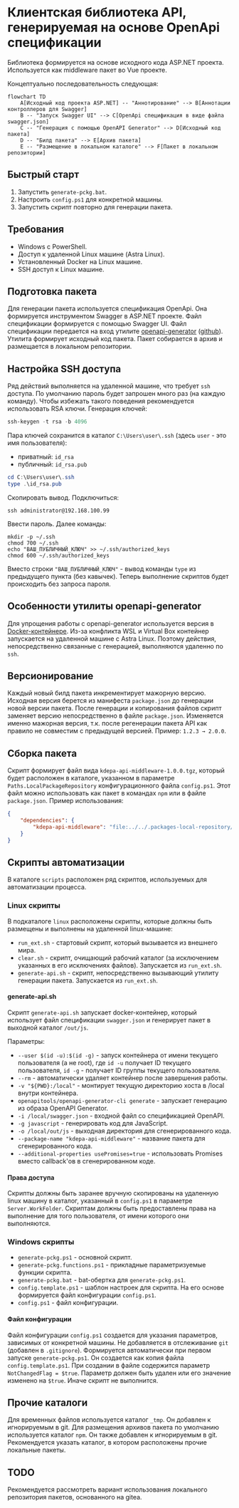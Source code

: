 # Клиентская библиотека API, генерируемая на основе OpenApi спецификации

Библиотека формируется на основе исходного кода ASP.NET проекта. Используется как middleware пакет во Vue проекте.

Концептуально последовательность следующая:

```mermaid
flowchart TD
    A[Исходный код проекта ASP.NET] -- "Аннотирование" --> B[Аннотации контроллеров для Swagger]
    B -- "Запуск Swagger UI" --> C[OpenApi спецификация в виде файла swagger.json]
    C -- "Генерация с помощью OpenAPI Generator" --> D[Исходный код пакета]
    D -- "Билд пакета" --> E[Архив пакета]
    E -- "Размещение в локальном каталоге" --> F[Пакет в локальном репозитории]
```

## Быстрый старт
1. Запустить `generate-pckg.bat`.
2. Настроить `config.ps1` для конкретной машины.
3. Запустить скрипт повторно для генерации пакета.

## Требования
- Windows с PowerShell.
- Доступ к удаленной Linux машине (Astra Linux).
- Установленный Docker на Linux машине.
- SSH доступ к Linux машине.

## Подготовка пакета
Для генерации пакета используется спецификация OpenApi. Она формируется инструментом Swagger в ASP.NET проекте.
Файл спецификации формируется с помощью Swagger UI.
Файл спецификации передается на вход утилите [openapi-generator](https://openapi-generator.tech/) ([github](https://github.com/OpenAPITools/openapi-generator)).
Утилита формирует исходный код пакета.
Пакет собирается в архив и размещается в локальном репозитории.

## Настройка SSH доступа
Ряд действий выполняется на удаленной машине, что требует `ssh` доступа. По умолчанию пароль будет запрошен много раз (на каждую команду). Чтобы избежать такого поведения рекомендуется использовать RSA ключи.
Генерация ключей:
```powershell
ssh-keygen -t rsa -b 4096
```
Пара ключей сохранится в каталог `C:\Users\user\.ssh` (здесь `user` - это имя пользователя):
- приватный: `id_rsa`
- публичный: `id_rsa.pub`

```powershell
cd C:\Users\user\.ssh
type .\id_rsa.pub
```
Скопировать вывод. Подключиться:
```shell
ssh administrator@192.168.100.99
```
Ввести пароль. Далее команды:
```shell
mkdir -p ~/.ssh
chmod 700 ~/.ssh
echo "ВАШ_ПУБЛИЧНЫЙ_КЛЮЧ" >> ~/.ssh/authorized_keys
chmod 600 ~/.ssh/authorized_keys
```
Вместо строки `"ВАШ_ПУБЛИЧНЫЙ_КЛЮЧ"` - вывод команды `type` из предыдущего пункта (без кавычек). Теперь выполнение скриптов будет происходить без запроса пароля.

## Особенности утилиты openapi-generator
Для упрощения работы с openapi-generator используется версия в [Docker-контейнере](https://hub.docker.com/r/openapitools/openapi-generator-cli). Из-за конфликта WSL и Virtual Box контейнер запускается на удаленной машине с Astra Linux. Поэтому действия, непосредственно связанные с генерацией, выполняются удаленно по `ssh`.

## Версионирование
Каждый новый билд пакета инкрементирует мажорную версию. Исходная версия берется из манифеста `package.json` до генерации новой версии пакета. После генерации и копирования файлов скрипт заменяет версию непосредственно в файле `package.json`. Изменяется именно мажорная версия, т.к. после регенерации пакета API как правило не совместим с предыдущей версией.
Пример: `1.2.3 → 2.0.0`.

## Сборка пакета
Скрипт формирует файл вида `kdepa-api-middleware-1.0.0.tgz`, который будет расположен в каталоге, указанном в параметре `Paths.LocalPackageRepository` конфигурационного файла `config.ps1`. Этот файл можно использовать как пакет в командах `npm` или в файле `package.json`. Пример использования:
```json
{
    "dependencies": {
        "kdepa-api-middleware": "file:../../.packages-local-repository/npm/kdepa-api-middleware-1.0.0.tgz",
    }
}
```

## Скрипты автоматизации
В каталоге `scripts` расположен ряд скриптов, используемых для автоматизации процесса.

### Linux скрипты
В подкаталоге `linux` расположены скрипты, которые должны быть размещены и выполнены на удаленной linux-машине:
- `run_ext.sh` - стартовый скрипт, который вызывается из внешнего мира.
- `clear.sh` - скрипт, очищающий рабочий каталог (за исключением указанных в его исключениях файлов). Запускается из `run_ext.sh`.
- `generate-api.sh` - скрипт, непосредственно вызывающий утилиту генерации пакета. Запускается из `run_ext.sh`.

#### generate-api.sh
Скрипт `generate-api.sh` запускает docker-контейнер, который использует файл спецификации `swagger.json` и генерирует пакет в выходной каталог `/out/js`.

Параметры:
- `--user $(id -u):$(id -g)` - запуск контейнера от имени текущего пользователя (а не root), где `id -u` получает ID текущего пользователя, `id -g` - получает ID группы текущего пользователя.
- `--rm` - автоматически удаляет контейнер после завершения работы.
- `-v "${PWD}:/local"` - монтирует текущую директорию хоста в /local внутри контейнера.
- `openapitools/openapi-generator-cli generate` - запускает генерацию из образа OpenAPI Generator.
- `-i /local/swagger.json` - входной файл со спецификацией OpenAPI.
- `-g javascript` - генерировать код для JavaScript.
- `-o /local/out/js` - выходная директория для сгенерированного кода.
- `--package-name "kdepa-api-middleware"` - название пакета для сгенерированного кода.
- `--additional-properties usePromises=true` - использовать Promises вместо callback'ов в сгенерированном коде.

#### Права доступа
Скрипты должны быть заранее вручную скопированы на удаленную linux машину в каталог, указанный в `config.ps1` в параметре `Server.WorkFolder`. Скриптам должны быть предоставлены права на выполнение для того пользователя, от имени которого они выполняются.

### Windows скрипты
- `generate-pckg.ps1` - основной скрипт.
- `generate-pckg.functions.ps1` - прикладные параметризуемые функции скрипта.
- `generate-pckg.bat` - bat-обертка для `generate-pckg.ps1`.
- `config.template.ps1` - шаблон настроек для скрипта. На его основе формируется файл конфигурации `config.ps1`.
- `config.ps1` - файл конфигурации.

#### Файл конфигурации
Файл конфигурации `config.ps1` создается для указания параметров, зависимых от конкретной машины. Не добавляется в отслеживание `git` (добавлен в `.gitignore`). Формируется автоматически при первом запуске `generate-pckg.ps1`. Он создается как копия файла `config.template.ps1`. При создании в файле содержится параметр `NotChangedFlag = $true`. Параметр должен быть удален или его значение изменено на `$true`. Иначе скрипт не выполнится.

## Прочие каталоги
Для временных файлов используется каталог `_tmp`. Он добавлен к игнорируемым в git.
Для размещения архивов пакета по умолчанию используется каталог `npm`. Он также добавлен к игнорируемым в git. Рекомендуется указать каталог, в котором расположены прочие локальные пакеты.

## TODO
Рекомендуется рассмотреть вариант использования локального репозитория пакетов, основанного на gitea.
